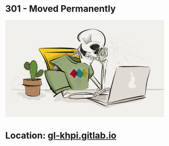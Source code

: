 # 301 - Moved Permanently

![Moved Permanently](under_construction.png)

# Location: [gl-khpi.gitlab.io](https://gl-khpi.gitlab.io/)

